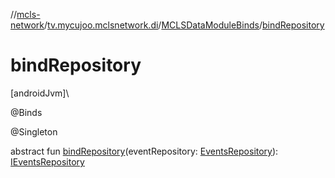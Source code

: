 //[mcls-network](../../../index.md)/[tv.mycujoo.mclsnetwork.di](../index.md)/[MCLSDataModuleBinds](index.md)/[bindRepository](bind-repository.md)

# bindRepository

[androidJvm]\

@Binds

@Singleton

abstract fun [bindRepository](bind-repository.md)(eventRepository: [EventsRepository](../../tv.mycujoo.mclsnetwork.data.repository/-events-repository/index.md)): [IEventsRepository](../../tv.mycujoo.mclsnetwork.domain.repository/-i-events-repository/index.md)
